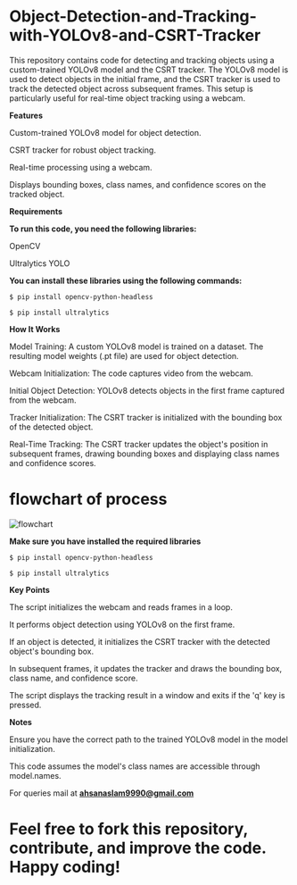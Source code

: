 # Object-Detection-and-Tracking-with-YOLOv8-and-CSRT-Tracker

This repository contains code for detecting and tracking objects using a custom-trained YOLOv8 model and the CSRT tracker. The YOLOv8 model is used to detect objects in the initial frame, and the CSRT tracker is used to track the detected object across subsequent frames. This setup is particularly useful for real-time object tracking using a webcam.

**Features**

Custom-trained YOLOv8 model for object detection.

CSRT tracker for robust object tracking.

Real-time processing using a webcam.

Displays bounding boxes, class names, and confidence scores on the tracked object.

**Requirements**

**To run this code, you need the following libraries:**

OpenCV

Ultralytics YOLO

**You can install these libraries using the following commands:**
```
$ pip install opencv-python-headless

$ pip install ultralytics
```

**How It Works**

Model Training: A custom YOLOv8 model is trained on a dataset. The resulting model weights (.pt file) are used for object detection.

Webcam Initialization: The code captures video from the webcam.

Initial Object Detection: YOLOv8 detects objects in the first frame captured from the webcam.

Tracker Initialization: The CSRT tracker is initialized with the bounding box of the detected object.

Real-Time Tracking: The CSRT tracker updates the object's position in subsequent frames, drawing bounding boxes and displaying class names and confidence scores.

# flowchart of process

![flowchart](https://github.com/user-attachments/assets/d8e84a91-f61d-4b56-9eb5-2c1745cb3ea8)


**Make sure you have installed the required libraries**

```
$ pip install opencv-python-headless

$ pip install ultralytics
```

**Key Points**

The script initializes the webcam and reads frames in a loop.

It performs object detection using YOLOv8 on the first frame.

If an object is detected, it initializes the CSRT tracker with the detected object's bounding box.

In subsequent frames, it updates the tracker and draws the bounding box, class name, and confidence score.

The script displays the tracking result in a window and exits if the 'q' key is pressed.

**Notes**

Ensure you have the correct path to the trained YOLOv8 model in the model initialization.

This code assumes the model's class names are accessible through model.names.

For queries mail at **ahsanaslam9990@gmail.com**

# Feel free to fork this repository, contribute, and improve the code. Happy coding!
